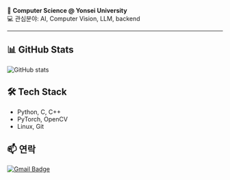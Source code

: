 🎯 **Computer Science @ Yonsei University**  
💻 관심분야: AI, Computer Vision, LLM, backend  

---

## 📊 GitHub Stats
![GitHub stats](https://github-readme-stats.vercel.app/api?username=junhyeok101&show_icons=true&theme=radical)

## 🛠 Tech Stack
- Python, C, C++
- PyTorch, OpenCV
- Linux, Git

## 📫 연락
[![Gmail Badge](https://img.shields.io/badge/-Gmail-red?style=flat-square&logo=Gmail&logoColor=white&link=mailto:youremail@gmail.com)](mailto:youremail@gmail.com)
